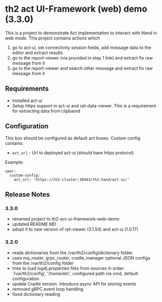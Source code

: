 # th2 act UI-Framework (web) demo (3.3.0)

This is a project to demonstrate Act implementation to interact with Hand in web mode.
This project contains actions which
1) go to act-ui, set connectivity session fields, add message data to the editor and extract results
2) go to the report-viewer (via provided in step 1 link) and extract fix raw message from it
3) go to the report-viewer and search other message and extract fix raw message from it

## Requirements
+ Installed act-ui 
+ Setup https support in act-ui and rpt-data-viewer. This is a requirement for extracting data from clipbaord

## Configuration
This box should be configured as default act boxes.
Custom config contains:
* `act_url` - Url to deployed act-ui (should have https protocol)

Example:
```
spec:
  custom-config:
    act_url: 'https://th2-cluster:30443/th2-hand/act-ui/'
```

## Release Notes

### 3.3.0
+ renamed project to th2-act-ui-framework-web-demo
+ updated README.MD
+ adopt it to new version of rpt-viewer (3.1.54) and act-ui (1.0.17)

### 3.2.0

+ reads dictionaries from the /var/th2/config/dictionary folder.
+ uses mq_router, grpc_router, cradle_manager optional JSON configs from the /var/th2/config folder
+ tries to load log4j.properties files from sources in order: '/var/th2/config', '/home/etc', configured path via cmd, default configuration
+ update Cradle version. Introduce async API for storing events
+ removed gRPC event loop handling
+ fixed dictionary reading